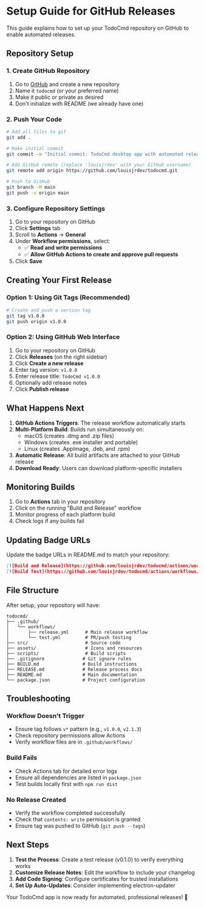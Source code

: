 # Setup Guide for GitHub Releases

This guide explains how to set up your TodoCmd repository on GitHub to enable automated releases.

## Repository Setup

### 1. Create GitHub Repository

1. Go to [GitHub](https://github.com) and create a new repository
2. Name it `todocmd` (or your preferred name)
3. Make it public or private as desired
4. Don't initialize with README (we already have one)

### 2. Push Your Code

```bash
# Add all files to git
git add .

# Make initial commit
git commit -m "Initial commit: TodoCmd desktop app with automated releases"

# Add GitHub remote (replace 'louisjrdev' with your GitHub username)
git remote add origin https://github.com/louisjrdev/todocmd.git

# Push to GitHub
git branch -M main
git push -u origin main
```

### 3. Configure Repository Settings

1. Go to your repository on GitHub
2. Click **Settings** tab
3. Scroll to **Actions** → **General**
4. Under **Workflow permissions**, select:
   - ✅ **Read and write permissions**
   - ✅ **Allow GitHub Actions to create and approve pull requests**
5. Click **Save**

## Creating Your First Release

### Option 1: Using Git Tags (Recommended)

```bash
# Create and push a version tag
git tag v1.0.0
git push origin v1.0.0
```

### Option 2: Using GitHub Web Interface

1. Go to your repository on GitHub
2. Click **Releases** (on the right sidebar)
3. Click **Create a new release**
4. Enter tag version: `v1.0.0`
5. Enter release title: `TodoCmd v1.0.0`
6. Optionally add release notes
7. Click **Publish release**

## What Happens Next

1. **GitHub Actions Triggers**: The release workflow automatically starts
2. **Multi-Platform Build**: Builds run simultaneously on:
   - macOS (creates .dmg and .zip files)
   - Windows (creates .exe installer and portable)
   - Linux (creates .AppImage, .deb, and .rpm)
3. **Automatic Release**: All build artifacts are attached to your GitHub release
4. **Download Ready**: Users can download platform-specific installers

## Monitoring Builds

1. Go to **Actions** tab in your repository
2. Click on the running "Build and Release" workflow
3. Monitor progress of each platform build
4. Check logs if any builds fail

## Updating Badge URLs

Update the badge URLs in README.md to match your repository:

```markdown
[![Build and Release](https://github.com/louisjrdev/todocmd/actions/workflows/release.yml/badge.svg)](https://github.com/louisjrdev/todocmd/actions/workflows/release.yml)
[![Build Test](https://github.com/louisjrdev/todocmd/actions/workflows/test.yml/badge.svg)](https://github.com/louisjrdev/todocmd/actions/workflows/test.yml)
```

## File Structure

After setup, your repository will have:

```
todocmd/
├── .github/
│   └── workflows/
│       ├── release.yml      # Main release workflow
│       └── test.yml         # PR/push testing
├── src/                     # Source code
├── assets/                  # Icons and resources
├── scripts/                 # Build scripts
├── .gitignore              # Git ignore rules
├── BUILD.md                # Build instructions
├── RELEASE.md              # Release process docs
├── README.md               # Main documentation
└── package.json            # Project configuration
```

## Troubleshooting

### Workflow Doesn't Trigger
- Ensure tag follows `v*` pattern (e.g., `v1.0.0`, `v2.1.3`)
- Check repository permissions allow Actions
- Verify workflow files are in `.github/workflows/`

### Build Fails
- Check Actions tab for detailed error logs
- Ensure all dependencies are listed in `package.json`
- Test builds locally first with `npm run dist`

### No Release Created
- Verify the workflow completed successfully
- Check that `contents: write` permission is granted
- Ensure tag was pushed to GitHub (`git push --tags`)

## Next Steps

1. **Test the Process**: Create a test release (v0.1.0) to verify everything works
2. **Customize Release Notes**: Edit the workflow to include your changelog
3. **Add Code Signing**: Configure certificates for trusted installations
4. **Set Up Auto-Updates**: Consider implementing electron-updater

Your TodoCmd app is now ready for automated, professional releases! 🚀
